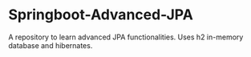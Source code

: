 # Springboot-Advanced-JPA
A repository to learn advanced JPA functionalities. Uses h2 in-memory database and hibernates. 
